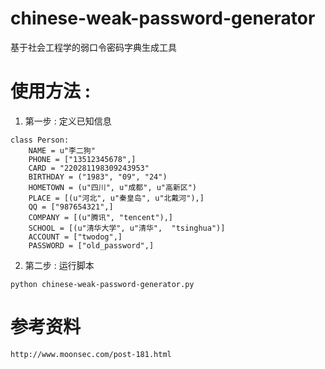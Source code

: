 # chinese-weak-password-generator
基于社会工程学的弱口令密码字典生成工具

# 使用方法 : 
1. 第一步 : 定义已知信息
```
class Person:
    NAME = u"李二狗"
    PHONE = ["13512345678",]
    CARD = "220281198309243953"
    BIRTHDAY = ("1983", "09", "24")
    HOMETOWN = (u"四川", u"成都", u"高新区")
    PLACE = [(u"河北", u"秦皇岛", u"北戴河"),]
    QQ = ["987654321",]
    COMPANY = [(u"腾讯", "tencent"),]
    SCHOOL = [(u"清华大学", u"清华",  "tsinghua")]
    ACCOUNT = ["twodog",]
    PASSWORD = ["old_password",]
```
2. 第二步 : 运行脚本
```
python chinese-weak-password-generator.py
```

# 参考资料
```
http://www.moonsec.com/post-181.html
```
